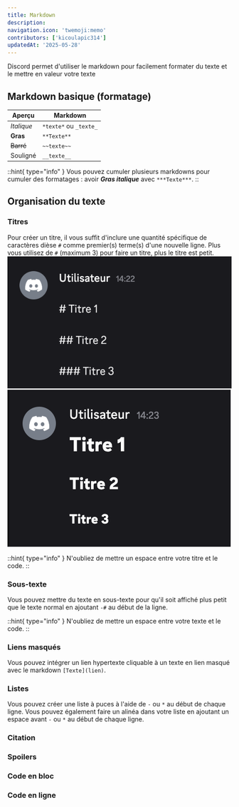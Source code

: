 ```yaml
---
title: Markdown
description:
navigation.icon: 'twemoji:memo'
contributors: ['kicoulapic314']
updatedAt: '2025-05-28'
---
```

Discord permet d'utiliser le markdown pour facilement formater du texte et le mettre en valeur votre texte

## Markdown basique (formatage)

| **Aperçu** | **Markdown** |
|------------|--------------|
| *Italique* | ``*texte*`` ou ``_texte_`` |
| **Gras** | ```**Texte**``` |
| ~~Barré~~ | ``~~texte~~`` |
| Souligné | ``__texte__`` |

::hint{ type="info" }
  Vous pouvez cumuler plusieurs markdowns pour cumuler des formatages : avoir ***Gras italique*** avec ``***Texte***``.
::

## Organisation du texte


### Titres
Pour créer un titre, il vous suffit d'inclure une quantité spécifique de caractères dièse ``#`` comme premier(s) terme(s) d'une nouvelle ligne.
Plus vous utilisez de ``#`` (maximum 3) pour faire un titre, plus le titre est petit.
![Markdown des titres](../assets/markdown/titres1.png)
![Aperçu des titres](../assets/markdown/titres2.png)

::hint{ type="info" }
  N'oubliez de mettre un espace entre votre titre et le code.
::


### Sous-texte
Vous pouvez mettre du texte en sous-texte pour qu'il soit affiché plus petit que le texte normal en ajoutant ``-#`` au début de la ligne.

::hint{ type="info" }
  N'oubliez de mettre un espace entre votre texte et le code.
::


### Liens masqués
Vous pouvez intégrer un lien hypertexte cliquable à un texte en lien masqué avec le markdown `[Texte](lien)`.


### Listes
Vous pouvez créer une liste à puces à l'aide de ``-`` ou ``*`` au début de chaque ligne.
Vous pouvez également faire un alinéa dans votre liste en ajoutant un espace avant ``-`` ou ``*`` au début de chaque ligne.


### Citation


### Spoilers


### Code en bloc

### Code en ligne
